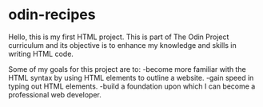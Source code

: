 # odin-recipes
Hello, this is my first HTML project. This is part of The Odin Project curriculum and its objective is to 
enhance my knowledge and skills in writing HTML code. 

Some of my goals for this project are to: 
 -become more familiar with the HTML syntax by using HTML elements to outline a website.
 -gain speed in typing out HTML elements.
 -build a foundation upon which I can become a professional web developer.
 